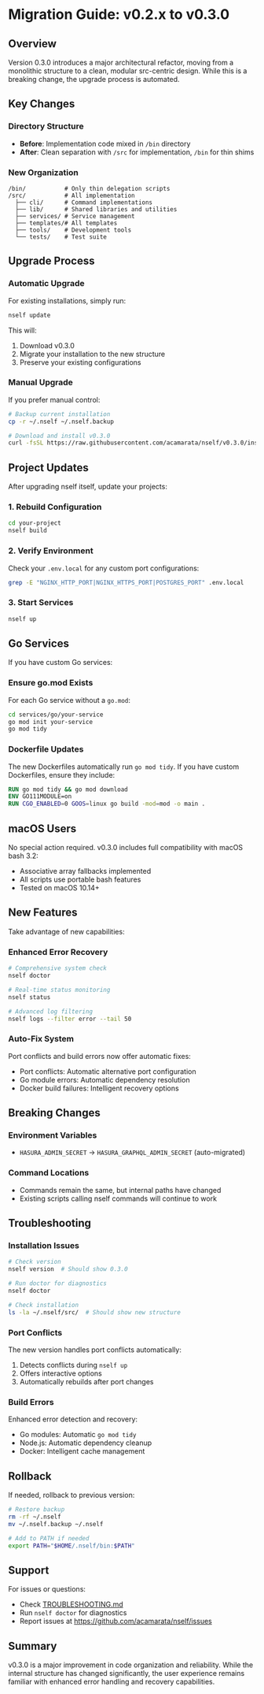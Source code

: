# Migration Guide: v0.2.x to v0.3.0

## Overview

Version 0.3.0 introduces a major architectural refactor, moving from a monolithic structure to a clean, modular src-centric design. While this is a breaking change, the upgrade process is automated.

## Key Changes

### Directory Structure
- **Before**: Implementation code mixed in `/bin` directory
- **After**: Clean separation with `/src` for implementation, `/bin` for thin shims

### New Organization
```
/bin/           # Only thin delegation scripts
/src/           # All implementation
  ├── cli/      # Command implementations
  ├── lib/      # Shared libraries and utilities
  ├── services/ # Service management
  ├── templates/# All templates
  ├── tools/    # Development tools
  └── tests/    # Test suite
```

## Upgrade Process

### Automatic Upgrade

For existing installations, simply run:
```bash
nself update
```

This will:
1. Download v0.3.0
2. Migrate your installation to the new structure
3. Preserve your existing configurations

### Manual Upgrade

If you prefer manual control:
```bash
# Backup current installation
cp -r ~/.nself ~/.nself.backup

# Download and install v0.3.0
curl -fsSL https://raw.githubusercontent.com/acamarata/nself/v0.3.0/install.sh | bash
```

## Project Updates

After upgrading nself itself, update your projects:

### 1. Rebuild Configuration
```bash
cd your-project
nself build
```

### 2. Verify Environment
Check your `.env.local` for any custom port configurations:
```bash
grep -E "NGINX_HTTP_PORT|NGINX_HTTPS_PORT|POSTGRES_PORT" .env.local
```

### 3. Start Services
```bash
nself up
```

## Go Services

If you have custom Go services:

### Ensure go.mod Exists
For each Go service without a `go.mod`:
```bash
cd services/go/your-service
go mod init your-service
go mod tidy
```

### Dockerfile Updates
The new Dockerfiles automatically run `go mod tidy`. If you have custom Dockerfiles, ensure they include:
```dockerfile
RUN go mod tidy && go mod download
ENV GO111MODULE=on
RUN CGO_ENABLED=0 GOOS=linux go build -mod=mod -o main .
```

## macOS Users

No special action required. v0.3.0 includes full compatibility with macOS bash 3.2:
- Associative array fallbacks implemented
- All scripts use portable bash features
- Tested on macOS 10.14+

## New Features

Take advantage of new capabilities:

### Enhanced Error Recovery
```bash
# Comprehensive system check
nself doctor

# Real-time status monitoring
nself status

# Advanced log filtering
nself logs --filter error --tail 50
```

### Auto-Fix System
Port conflicts and build errors now offer automatic fixes:
- Port conflicts: Automatic alternative port configuration
- Go module errors: Automatic dependency resolution
- Docker build failures: Intelligent recovery options

## Breaking Changes

### Environment Variables
- `HASURA_ADMIN_SECRET` → `HASURA_GRAPHQL_ADMIN_SECRET` (auto-migrated)

### Command Locations
- Commands remain the same, but internal paths have changed
- Existing scripts calling nself commands will continue to work

## Troubleshooting

### Installation Issues
```bash
# Check version
nself version  # Should show 0.3.0

# Run doctor for diagnostics
nself doctor

# Check installation
ls -la ~/.nself/src/  # Should show new structure
```

### Port Conflicts
The new version handles port conflicts automatically:
1. Detects conflicts during `nself up`
2. Offers interactive options
3. Automatically rebuilds after port changes

### Build Errors
Enhanced error detection and recovery:
- Go modules: Automatic `go mod tidy`
- Node.js: Automatic dependency cleanup
- Docker: Intelligent cache management

## Rollback

If needed, rollback to previous version:
```bash
# Restore backup
rm -rf ~/.nself
mv ~/.nself.backup ~/.nself

# Add to PATH if needed
export PATH="$HOME/.nself/bin:$PATH"
```

## Support

For issues or questions:
- Check [TROUBLESHOOTING.md](TROUBLESHOOTING.md)
- Run `nself doctor` for diagnostics
- Report issues at https://github.com/acamarata/nself/issues

## Summary

v0.3.0 is a major improvement in code organization and reliability. While the internal structure has changed significantly, the user experience remains familiar with enhanced error handling and recovery capabilities.